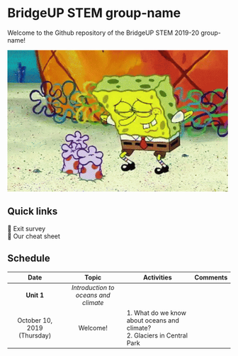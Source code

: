 # BridgeUP STEM group-name
Welcome to the Github repository of the BridgeUP STEM 2019-20 group-name!

![Spongebob and coral](spongebob.gif)

## Quick links
:tropical_fish: Exit survey </br>
:tropical_fish: Our cheat sheet 

## Schedule

| Date | Topic | Activities | Comments |
| :----: | :----: |------------|----------|
|**Unit 1**|*Introduction to oceans and climate*|
|October 10, 2019 (Thursday)| Welcome! |1. What do we know about oceans and climate? </br> 2. Glaciers in Central Park | |










